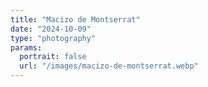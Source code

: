 ```yaml
---
title: "Macizo de Montserrat"
date: "2024-10-09"
type: "photography"
params:
  portrait: false
  url: "/images/macizo-de-montserrat.webp"
---
```

